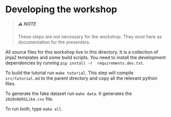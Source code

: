 # Developing the workshop

> ##### :warning: NOTE
> These steps are not necessary for the workshop. They exist here as documentation for the presenters.

All source files for this workshop live in this directory. It is a collection of jinja2 templates and some build scripts. You need to install the development dependencies by running `pip install -r  requirements.dev.txt`.

To build the tutorial run `make tutorial`. This step will compile `src/tutorial.md` to the parent directory and copy all the relevant python files.

To generate the fake dataset run `make data`. It generates the `2020VAERSLike.csv` file.

To run both, type `make all`.
